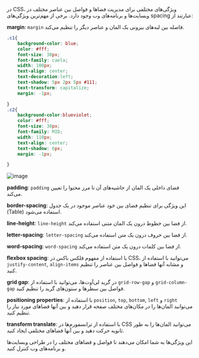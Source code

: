 در CSS، ویژگی‌های مختلفی برای مدیریت فضاها و فواصل بین عناصر مختلف در وبسایت‌ها و برنامه‌های وب وجود دارد. برخی از مهم‌ترین ویژگی‌های spacing عبارتند از:

**margin**: `margin` فاصله بین لبه‌های بیرونی یک المان و عناصر دیگر را تنظیم می‌کند.
```css
.c1{
    background-color: blue;
    color: #fff;
    font-size: 30px;
    font-family: caela;
    width: 100px;
    text-align: center;
    text-decoration:left;
    text-shadow: 5px 2px 5px #111;
    text-transform: capitalize;
    margin: -1px;

}
.c2{
    background-color:blueviolet;
    color: #fff;
    font-size: 30px;
    font-family: MID;
    width: 110px;
    text-align: center;
    text-shadow: 6px;
    margin: -1px;

}
```
![image](https://github.com/milad6745/CSS/assets/113288076/1ef492e0-f877-4c54-b85a-280e1befc60c)

**padding**: `padding` فضای داخلی یک المان از حاشیه‌های آن تا مرز محتوا را تعیین می‌کند.

**border-spacing**: این ویژگی برای تنظیم فضای بین خود عناصر موجود در یک جدول (Table) استفاده می‌شود.

**line-height**: `line-height` از فضا بین خطوط درون یک المان متنی استفاده می‌کند.

**letter-spacing**: `letter-spacing` از فضا بین حروف درون یک متن استفاده می‌کند.

**word-spacing**: `word-spacing` از فضا بین کلمات درون یک متن استفاده می‌کند.

**flexbox spacing**: با استفاده از مفهوم فلکس باکس در CSS، می‌توانید با استفاده از `justify-content`, `align-items` و مشابه آنها فضاها و فواصل بین عناصر را تنظیم کنید.

**grid gap**: در گرید لی‌آوت‌ها، می‌توانید با استفاده از `grid-row-gap` و `grid-column-gap` فواصل بین سطرها و ستون‌های گرید را تنظیم کنید.

**positioning properties**: با استفاده از `position`, `top`, `bottom`, `left` و `right` می‌توانید المان‌ها را در مکان‌های مختلف صفحه قرار دهید و بین آنها فضاهای مورد نیاز را تنظیم کنید.

**transform translate**: با استفاده از ترانسفورم‌ها در CSS می‌توانید المان‌ها را به طور ثانویه حرکت دهید و بین آنها فضاهای مختلفی ایجاد کنید.

این ویژگی‌ها به شما امکان می‌دهند تا فواصل و فضاهای مختلف را در طراحی وبسایت‌ها و برنامه‌های وب کنترل کنید.
